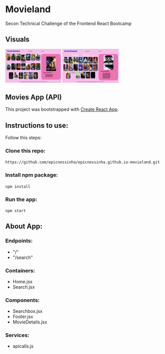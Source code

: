 # Movieland

Secon Technical Challenge of the Frontend React Bootcamp

## Visuals
<img src="https://github.com/epicnessinha/Movieland/blob/master/src/img/homepage.png?raw=true" alt="Homepage" width="35%"/> <img src="https://github.com/epicnessinha/Movieland/blob/master/src/img/search.png?raw=true" alt="Admin" width="35%"/>

## Movies App (API)

This project was bootstrapped with [Create React App](https://github.com/facebook/create-react-app).

## Instructions to use:

Follow this steps:

### Clone this repo:

`https://github.com/epicnessinha/epicnessinha.github.io-movieland.git`

### Install npm package:

`npm install`

### Run the app:

`npm start`

## About App:

### Endpoints:

- "/"
- "/search"

### Containers:

- Home.jsx
- Search.jsx

### Components:

- Searchbox.jsx
- Footer.jsx
- MovieDetails.jsx

### Services:

- apicalls.js
